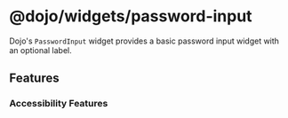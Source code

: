 # @dojo/widgets/password-input

Dojo's `PasswordInput` widget provides a basic password input widget with an optional label.


## Features


### Accessibility Features


